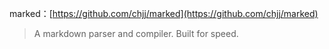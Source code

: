 marked：[https://github.com/chjj/marked](https://github.com/chjj/marked)
> A markdown parser and compiler. Built for speed.
